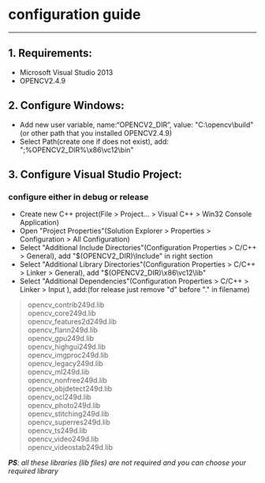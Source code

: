 # configuration guide
***
## 1. Requirements:
* Microsoft Visual Studio 2013
* OPENCV2.4.9

## 2. Configure Windows:
* Add new user variable, name:“OPENCV2_DIR”, value: "C:\opencv\build\"(or other path that you installed OPENCV2.4.9)
* Select Path(create one if does not exist), add: ";%OPENCV2_DIR%\x86\vc12\bin"

## 3. Configure Visual Studio Project:
### configure either in debug or release
* Create new C++ project(File > Project... > Visual C++ > Win32 Console Application)
* Open "Project Properties"(Solution Explorer > Properties > Configuration > All Configuration)
* Select "Additional Include Directories"(Configuration Properties > C/C++ > General), add "$(OPENCV2_DIR)\Include" in right section
* Select "Additional Library Directories"(Configuration Properties > C/C++ > Linker > General), add "$(OPENCV2_DIR)\x86\vc12\lib"
* Select "Additional Dependencies"(Configuration Properties > C/C++ > Linker > Input ), add:(for release just remove "d" before "." in filename)
>opencv_contrib249d.lib  
opencv_core249d.lib  
opencv_features2d249d.lib  
opencv_flann249d.lib  
opencv_gpu249d.lib  
opencv_highgui249d.lib  
opencv_imgproc249d.lib  
opencv_legacy249d.lib  
opencv_ml249d.lib  
opencv_nonfree249d.lib  
opencv_objdetect249d.lib  
opencv_ocl249d.lib  
opencv_photo249d.lib  
opencv_stitching249d.lib  
opencv_superres249d.lib  
opencv_ts249d.lib  
opencv_video249d.lib  
opencv_videostab249d.lib  

*__PS__: all these libraries (lib files) are not required and you can choose your required library*
